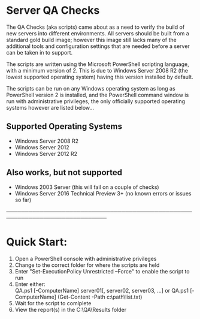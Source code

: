 # Server QA Checks

The QA Checks (aka scripts) came about as a need to verify the build of new servers into different  environments.
All servers should be built from a standard gold build image; however this image still lacks many of the additional tools and configuration settings that are needed before a server can be taken in to support.
  
The scripts are written using the Microsoft PowerShell scripting language, with a minimum version of 2.
This is due to Windows Server 2008 R2 (the lowest supported operating system) having this version installed by default.

The scripts can be run on any Windows operating system as long as PowerShell version 2 is installed, and the PowerShell command window is run with administrative privileges, the only officially supported operating systems however are listed below...

## Supported Operating Systems
- Windows Server 2008 R2
- Windows Server 2012
- Windows Server 2012 R2

## Also works, but not supported
- Windows 2003 Server                         (this will fail on a couple of checks)
- Windows Server 2016 Technical Preview 3+    (no known errors or issues so far)

─────────────────────────────────────────────────────────────────────────────

# Quick Start:
1. Open a PowerShell console with administrative privileges
2. Change to the correct folder for where the scripts are held
3. Enter "Set-ExecutionPolicy Unrestricted –Force" to enable the script to run
4. Enter either:    
     QA.ps1 [-ComputerName] server01[, server02, server03, ...]
   or
     QA.ps1 [-ComputerName] (Get-Content -Path c:\path\list.txt)
5. Wait for the script to comlplete
6. View the report(s) in the C:\QA\Results folder
